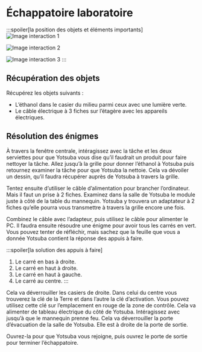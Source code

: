 # Échappatoire laboratoire

:::spoiler[la position des objets et éléments importants]
![Image interaction 1](/assets/jeu/999/guide/echappatoires/laboratoire/interaction_1.webp)

![Image interaction 2](/assets/jeu/999/guide/echappatoires/laboratoire/interaction_2.webp)

![Image interaction 3](/assets/jeu/999/guide/echappatoires/laboratoire/interaction_3.webp)
:::

## Récupération des objets

Récupérez les objets suivants :
- L’éthanol dans le casier du milieu parmi ceux avec une lumière verte.
- Le câble électrique à 3 fiches sur l’étagère avec les appareils électriques.

## Résolution des énigmes

À travers la fenêtre centrale, intéragissez avec la tâche et les deux serviettes pour que Yotsuba vous dise qu’il faudrait un produit pour faire nettoyer la tâche. Allez jusqu’à la grille pour donner l’éthanol à Yotsuba puis retournez examiner la tâche pour que Yotsuba la nettoie. Cela va dévoiler un dessin, qu’il faudra récupérer auprès de Yotsuba à travers la grille.

Tentez ensuite d’utiliser le câble d’alimentation pour brancher l’ordinateur. Mais il faut un prise à 2 fiches. Examinez dans la salle de Yotsuba le module juste à côté de la table du mannequin. Yotsuba y trouvera un adaptateur à 2 fiches qu’elle pourra vous transmettre à travers la grille encore une fois.

Combinez le câble avec l’adapteur, puis utilisez le câble pour alimenter le PC. Il faudra ensuite résoudre une énigme pour avoir tous les carrés en vert. Vous pouvez tenter de réfléchir, mais sachez que la feuille que vous a donnée Yotsuba contient la réponse des appuis à faire.

:::spoiler[la solution des appuis à faire]
1. Le carré en bas à droite.
2. Le carré en haut à droite.
3. Le carré en haut à gauche.
4. Le carré au centre.
:::

Cela va déverrouiller les casiers de droite. Dans celui du centre vous trouverez la clé de la Terre et dans l’autre la clé d’activation. Vous pouvez utilisez cette clé sur l’emplacement en rouge de la zone de contrôle. Cela va alimenter de tableau électrique du côté de Yotsuba. Intéragissez avec jusqu’à que le mannequin prenne feu. Cela va déverrouiller la porte d’évacuation de la salle de Yotsuba. Elle est à droite de la porte de sortie.

Ouvrez-la pour que Yotsuba vous rejoigne, puis ouvrez le porte de sortie pour terminer l’échappatoire.